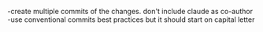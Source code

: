 -create multiple commits of the changes. don't include claude as co-author
-use conventional commits best practices but it should start on capital letter